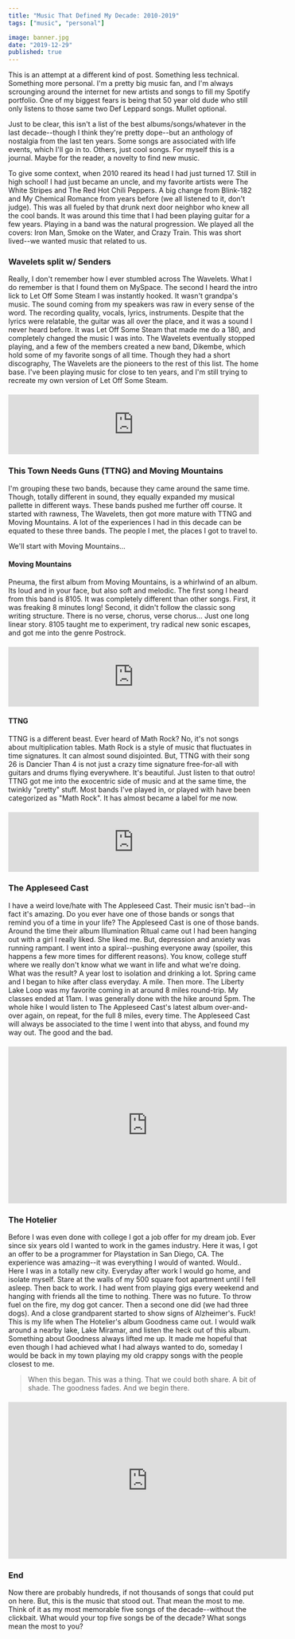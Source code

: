 ```yaml
---
title: "Music That Defined My Decade: 2010-2019"
tags: ["music", "personal"]

image: banner.jpg
date: "2019-12-29"
published: true
---
```


This is an attempt at a different kind of post. Something less technical. Something more personal. I'm a pretty big music fan, and I'm always scrounging around the internet for new artists and songs to fill my Spotify portfolio. One of my biggest fears is being that 50 year old dude who still only listens to those same two Def Leppard songs. Mullet optional.

Just to be clear, this isn't a list of the best albums/songs/whatever in the last decade--though I think they're pretty dope--but an anthology of nostalgia from the last ten years. Some songs are associated with life events, which I'll go in to. Others, just cool songs. For myself this is a journal. Maybe for the reader, a novelty to find new music.

To give some context, when 2010 reared its head I had just turned 17. Still in high school! I had just became an uncle, and my favorite artists were The White Stripes and The Red Hot Chili Peppers. A big change from Blink-182 and My Chemical Romance from years before (we all listened to it, don't judge). This was all fueled by that drunk next door neighbor who knew all the cool bands. It was around this time that I had been playing guitar for a few years. Playing in a band was the natural progression. We played all the covers: Iron Man, Smoke on the Water, and Crazy Train. This was short lived--we wanted music that related to us.

### Wavelets split w/ Senders

Really, I don't remember how I ever stumbled across The Wavelets. What I do remember is that I found them on MySpace. The second I heard the intro lick to Let Off Some Steam I was instantly hooked. It wasn't grandpa's music. The sound coming from my speakers was raw in every sense of the word. The recording quality, vocals, lyrics, instruments. Despite that the lyrics were relatable, the guitar was all over the place, and it was a sound I never heard before. It was Let Off Some Steam that made me do a 180, and completely changed the music I was into. The Wavelets eventually stopped playing, and a few of the members created a new band, Dikembe, which hold some of my favorite songs of all time. Though they had a short discography, The Wavelets are the pioneers to the rest of this list. The home base. I've been playing music for close to ten years, and I'm still trying to recreate my own version of Let Off Some Steam.

<center style="margin: 20px 0px">
<iframe style="border: 0; width: 100%; height: 120px;" src="https://bandcamp.com/EmbeddedPlayer/album=3905767954/size=large/bgcol=ffffff/linkcol=0687f5/tracklist=false/artwork=small/track=729259088/transparent=true/" seamless><a href="http://wavelets.bandcamp.com/album/split-w-senders">Split w/ Senders by wavelets</a></iframe>
</center>

### This Town Needs Guns (TTNG) and Moving Mountains

I'm grouping these two bands, because they came around the same time. Though, totally different in sound, they equally expanded my musical pallette in different ways. These bands pushed me further off course. It started with rawness, The Wavelets, then got more mature with TTNG and Moving Mountains. A lot of the experiences I had in this decade can be equated to these three bands. The people I met, the places I got to travel to.

We'll start with Moving Mountains...

#### Moving Mountains

Pneuma, the first album from Moving Mountains, is a whirlwind of an album. Its loud and in your face, but also soft and melodic. The first song I heard from this band is 8105. It was completely different than other songs. First, it was freaking 8 minutes long! Second, it didn't follow the classic song writing structure. There is no verse, chorus, verse chorus... Just one long linear story. 8105 taught me to experiment, try radical new sonic escapes, and got me into the genre Postrock.

<center style="margin: 20px 0px">
<iframe style="border: 0; width: 100%; height: 120px;" src="https://bandcamp.com/EmbeddedPlayer/album=3015511777/size=large/bgcol=ffffff/linkcol=0687f5/tracklist=false/artwork=small/track=3138410001/transparent=true/" seamless><a href="http://movingmountains.bandcamp.com/album/pneuma">Pneuma by Moving Mountains</a></iframe>
</center>

#### TTNG

TTNG is a different beast. Ever heard of Math Rock? No, it's not songs about multiplication tables. Math Rock is a style of music that fluctuates in time signatures. It can almost sound disjointed. But, TTNG with their song 26 is Dancier Than 4 is not just a crazy time signature free-for-all with guitars and drums flying everywhere. It's beautiful. Just listen to that outro! TTNG got me into the exocentric side of music and at the same time, the twinkly "pretty" stuff. Most bands I've played in, or played with have been categorized as "Math Rock". It has almost became a label for me now.

<center style="margin: 20px 0px">
<iframe style="border: 0; width: 100%; height: 120px;" src="https://bandcamp.com/EmbeddedPlayer/album=627033204/size=large/bgcol=ffffff/linkcol=0687f5/tracklist=false/artwork=small/track=2517289096/transparent=true/" seamless><a href="http://thistownneedsguns.bandcamp.com/album/this-town-needs-guns">This Town Needs Guns by TTNG</a></iframe>
</center>

### The Appleseed Cast

I have a weird love/hate with The Appleseed Cast. Their music isn't bad--in fact it's amazing. Do you ever have one of those bands or songs that remind you of a time in your life? The Appleseed Cast is one of those bands. Around the time their album Illumination Ritual came out I had been hanging out with a girl I really liked. She liked me. But, depression and anxiety was running rampant. I went into a spiral--pushing everyone away (spoiler, this happens a few more times for different reasons). You know, college stuff where we really don't know what we want in life and what we're doing. What was the result? A year lost to isolation and drinking a lot. Spring came and I began to hike after class everyday. A mile. Then more. The Liberty Lake Loop was my favorite coming in at around 8 miles round-trip. My classes ended at 11am. I was generally done with the hike around 5pm. The whole hike I would listen to The Appleseed Cast's latest album over-and-over again, on repeat, for the full 8 miles, every time. The Appleseed Cast will always be associated to the time I went into that abyss, and found my way out. The good and the bad.

<center style="margin: 20px 0px">
<iframe width="560" height="315" src="https://www.youtube.com/embed/JEfi-uzS6E0" frameborder="0" allow="accelerometer; autoplay; encrypted-media; gyroscope; picture-in-picture" allowfullscreen></iframe>
</center>

### The Hotelier

Before I was even done with college I got a job offer for my dream job. Ever since six years old I wanted to work in the games industry. Here it was, I got an offer to be a programmer for Playstation in San Diego, CA. The experience was amazing--it was everything I would of wanted. Would.. Here I was in a totally new city. Everyday after work I would go home, and isolate myself. Stare at the walls of my 500 square foot apartment until I fell asleep. Then back to work. I had went from playing gigs every weekend and hanging with friends all the time to nothing. There was no future. To throw fuel on the fire, my dog got cancer. Then a second one did (we had three dogs). And a close grandparent started to show signs of Alzheimer's. Fuck! This is my life when The Hotelier's album Goodness came out. I would walk around a nearby lake, Lake Miramar, and listen the heck out of this album. Something about Goodness always lifted me up. It made me hopeful that even though I had achieved what I had always wanted to do, someday I would be back in my town playing my old crappy songs with the people closest to me.

> When this began.
> This was a thing.
> That we could both share.
> A bit of shade.
> The goodness fades.
> And we begin there.

<center style="margin: 20px 0px">
<iframe width="560" height="315" src="https://www.youtube.com/embed/wkosUbCkVcs" frameborder="0" allow="accelerometer; autoplay; encrypted-media; gyroscope; picture-in-picture" allowfullscreen></iframe>
</center>

### End

Now there are probably hundreds, if not thousands of songs that could put on here. But, this is the music that stood out. That mean the most to me. Think of it as my most memorable five songs of the decade--without the clickbait. What would your top five songs be of the decade? What songs mean the most to you?
